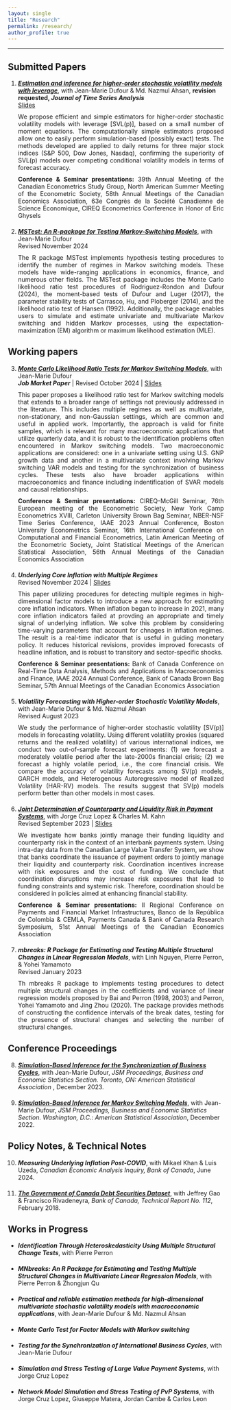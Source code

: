 ```yaml
---
layout: single
title: "Research"
permalink: /research/
author_profile: true
---
```

---
## Submitted Papers
<ol start=1>
  <li style="margin-bottom: 20px;">
    <a href="https://roga11.github.io/gabrielrodriguez.github.io/files/Ahsan_Dufour_RodriguezR_2024_SVP_Leverage.pdf" target="_blank"><em><b>Estimation and inference for higher-order stochastic volatility models with leverage</b></em></a>, with Jean-Marie Dufour & Md. Nazmul Ahsan, <b>revision requested, <em>Journal of Time Series Analysis</em></b>
    <div style="margin-bottom: 10px;"> 
      <a href="https://roga11.github.io/gabrielrodriguez.github.io/files/GRR_NASMES_2024_ Estimation_and_inference_for_higher_order_stochastic_volatility_models_with_leverage.pdf" target="_blank">Slides</a> 
    </div>
    <div style="text-align: justify; margin-bottom: 10px;">
      We propose efficient and simple estimators for higher-order stochastic volatility models with leverage [SVL(p)], based on a small number of moment equations. The computationally simple estimators proposed allow one to easily perform simulation-based (possibly exact) tests. The methods developed are applied to daily returns for three major stock indices (S&P 500, Dow Jones, Nasdaq), confirming the superiority of SVL(p) models over competing conditional volatility models in terms of forecast accuracy.
    </div>
    <div style="text-align: justify; margin-bottom: 10px;"> 
      <b>Conference & Seminar presentations:</b> 39th Annual Meeting of the Canadian Econometrics Study Group, North American Summer Meeting of the Econometric Society, 58th Annual Meetings of the Canadian Economics Association, 63e Congrès de la Société Canadienne de Science Économique, CIREQ Econometrics Conference in Honor of Eric Ghysels
    </div>
  </li>

  <li>
    <a href="https://arxiv.org/pdf/2411.08188" target="_blank"><em><b>MSTest: An R-package for Testing Markov-Switching Models</b></em></a>, with Jean-Marie Dufour
    <div style="margin-bottom: 10px;"> 
      Revised November 2024
    </div>
    <div style="text-align: justify; margin-bottom: 10px;">
      The R package MSTest implements hypothesis testing procedures to identify the number of regimes in Markov switching models. These models have wide-ranging applications in economics, finance, and numerous other fields. The MSTest package includes the Monte Carlo likelihood ratio test procedures of Rodriguez-Rondon and Dufour (2024), the moment-based tests of Dufour and Luger (2017), the parameter stability tests of Carrasco, Hu, and Ploberger (2014), and the likelihood ratio test of Hansen (1992). Additionally, the package enables users to simulate and estimate univariate and multivariate Markov switching and hidden Markov processes, using the expectation-maximization (EM) algorithm or maximum likelihood estimation (MLE).
    </div>
  </li>
</ol>


## Working papers
<ol start=3>
  <li style="margin-bottom: 20px;">
    <a href="https://roga11.github.io/gabrielrodriguez.github.io/files/RodriguezRondon_Dufour_2024_MonteCarlo_LikelihoodRatioTest_MarkovSwitchingModels_20241015.pdf" target="_blank"><em><b>Monte Carlo Likelihood Ratio Tests for Markov Switching Models</b></em></a>, with Jean-Marie Dufour 
    <div style="margin-bottom: 10px;"> <em><b>Job Market Paper</b></em> | Revised October 2024 | <a href="https://roga11.github.io/gabrielrodriguez.github.io/files/GRodriguezRondon_CIREQLunchSeminar_20241008.pdf" target="_blank">Slides</a> 
    </div>
    <div style="text-align: justify; margin-bottom: 10px;"> 
      This paper proposes a likelihood ratio test for Markov switching models that extends to a broader range of settings not previously addressed in the literature. This includes multiple regimes as well as multivariate, non-stationary, and non-Gaussian settings, which are common and useful in applied work. Importantly, the approach is valid for finite samples, which is relevant for many macroeconomic applications that utilize quarterly data, and it is robust to the identification problems often encountered in Markov switching models. Two macroeconomic applications are considered: one in a univariate setting using U.S. GNP growth data and another in a multivariate context involving Markov switching VAR models and testing for the synchronization of business cycles. These tests also have broader applications within macroeconomics and finance including indentification of SVAR models and causal relationships. 
    </div>
    <div style="text-align: justify; margin-bottom: 10px;"> 
      <b>Conference & Seminar presentations:</b> CIREQ-McGill Seminar, 76th European meeting of the Econometric Society, New York Camp Econometrics XVIII, Carleton University Brown Bag Seminar, NBER-NSF Time Series Conference, IAAE 2023 Annual Conference, Boston University Econometrics Seminar, 16th International Conference on Computational and Financial Econometrics, Latin American Meeting of the Econometric Society, Joint Statistical Meetings of the American Statistical Association, 56th Annual Meetings of the Canadian Economics Association
    </div>
  </li>

  
  <li style="margin-bottom: 20px;">
    <em><b>Underlying Core Inflation with Multiple Regimes</b></em>
    <div style="margin-bottom: 10px;"> 
      Revised November 2024 | <a href="https://roga11.github.io/gabrielrodriguez.github.io/files/GRR_IAAE2024_underlying_core_inf.pdf" target="_blank">Slides</a> 
    </div>
    <div style="text-align: justify; margin-bottom: 10px;"> 
      This paper utilizing procedures for detecting multiple regimes in high-dimensional factor models to introduce a new approach for estimating core inflation indicators. When inflation began to increase in 2021, many core inflation indicators failed at provding an appropriate and timely signal of underlying inflation. We solve this problem by considering time-varying parameters that account for chnages in inflation regimes. The result is a real-time indicator that is useful in guiding monetary policy. It reduces historical revisions, provides improved forecasts of headline inflation, and is robust to transitory and sector-specific shocks. 
    </div>
    <div style="text-align: justify; margin-bottom: 10px;"> 
      <b>Conference & Seminar presentations:</b> Bank of Canada Conference on Real-Time Data Analysis, Methods and Applications in Macroeconomics and Finance, IAAE 2024 Annual Conference, Bank of Canada Brown Bag Seminar, 57th Annual Meetings of the Canadian Economics Association
    </div>
  </li>

  
  <li style="margin-bottom: 20px;">
    <em><b>Volatility Forecasting with Higher-order Stochastic Volatility Models</b></em>, with Jean-Marie Dufour & Md. Nazmul Ahsan
    <div style="margin-bottom: 10px;">       
      Revised August 2023
    </div>
    <div style="text-align: justify; margin-bottom: 10px;"> 
      We study the performance of higher-order stochastic volatility [SV(p)] models in forecasting volatility. Using different volatility proxies (squared returns and the realized volatility) of various international indices, we conduct two out-of-sample forecast experiments: (1) we forecast a moderately volatile period after the late-2000s financial crisis; (2) we forecast a highly volatile period, i.e., the core financial crisis. We compare the accuracy of volatility forecasts among SV(p) models, GARCH models, and Heterogenous Autoregressive model of Realized Volatility (HAR-RV) models. The results suggest that SV(p) models perform better than other models in most cases.
    </div>
  </li>

  
  <li style="margin-bottom: 20px;">
    <a href="https://roga11.github.io/gabrielrodriguez.github.io/files/20240917_CKR_2024_Counterparty_and_Liquidity_Risk.pdf" target="_blank"> <em><b>Joint Determination of Counterparty and Liquidity Risk in Payment Systems</b></em></a>, with Jorge Cruz Lopez & Charles M. Kahn
    <div style="margin-bottom: 10px;"> 
      Revised September 2023 | <a href="https://roga11.github.io/gabrielrodriguez.github.io/files/20230921_GRodriguezRondon_Counterparty_and_Liquidity_Risk_in_Payments_CEMLAIIPaymentFMI.pdf" target="_blank">Slides</a> 
    </div>
    <div style="text-align: justify; margin-bottom: 10px;"> 
      We investigate how banks jointly manage their funding liquidity and counterparty risk in the context of an interbank payments system. Using intra-day data from the Canadian Large Value Transfer System, we show that banks coordinate the issuance of payment orders to jointly manage their liquidity and counterparty risk. Coordination incentives increase with risk exposures and the cost of funding. We conclude that coordination disruptions may increase risk exposures that lead to funding constraints and systemic risk. Therefore, coordination should be considered in policies aimed at enhancing financial stability.
    </div>
    <div style="text-align: justify; margin-bottom: 10px;">
      <b>Conference & Seminar presentations:</b> II Regional Conference on Payments and Financial Market Infrastructures, Banco de la República de Colombia & CEMLA, Payments Canada & Bank of Canada Research Symposium, 51st Annual Meetings of the Canadian Economics Association
    </div>
  </li>

  
  <li style="margin-bottom: 20px;">
    <em><b>mbreaks: R Package for Estimating and Testing Multiple Structural Changes in Linear Regression Models</b></em>, with Linh Nguyen, Pierre Perron, & Yohei Yamamoto
    <div style="margin-bottom: 10px;"> 
      Revised January 2023  
    </div>
    <div style="text-align: justify; margin-bottom: 10px;">
      Th mbreaks R package to implements testing procedures to detect multiple structural changes in the coefficients and variance of linear regression models proposed by Bai and Perron (1998, 2003) and Perron, Yohei Yamamoto and Jing Zhou (2020). The package provides methods of constructing the confidence intervals of the break dates, testing for the presence of structural changes and selecting the number of structural changes.
    </div>
  </li>
</ol>



## Conference Proceedings
<ol start=8>
  <li style="margin-bottom: 20px;">
    <a href="https://roga11.github.io/gabrielrodriguez.github.io/files/RodriguezRondon_Dufour_2023_JSM_Proceedings.pdf" target="_blank"><em><b>Simulation-Based Inference for the Synchronization of Business Cycles</b></em></a>, with Jean-Marie Dufour, <em>JSM Proceedings, Business and Economic Statistics Section. Toronto, ON: American Statistical Association </em>, December 2023.
  </li>
  
  <li style="margin-bottom: 20px;">
    <a href="https://roga11.github.io/gabrielrodriguez.github.io/files/RodriguezRondon_Dufour_2022_Simulation-BasedInferenceMarkovSwitchingModels_JSM_Proceedings.pdf" target="_blank"><em><b>Simulation-Based Inference for Markov Switching Models</b></em></a>, with Jean-Marie Dufour, <em>JSM Proceedings, Business and Economic Statistics Section. Washington, D.C.: American Statistical Association</em>, December 2022.
    <div> 
    </div>
  </li>
</ol>



## Policy Notes, & Technical Notes
<ol start=10>
  <li style="margin-bottom: 20px;">
    <em><b>Measuring Underlying Inflation Post-COVID</b></em>, with Mikael Khan & Luis Uzeda, <em>Canadian Economic Analysis Inquiry, Bank of Canada</em>, June 2024.
    <div> 
    </div>
  </li>
  
  <li style="margin-bottom: 20px;">
    <a href="https://www.bankofcanada.ca/wp-content/uploads/2018/02/tr112.pdf" target="_blank"><em><b>The Government of Canada Debt Securities Dataset</b></em></a>, with Jeffrey Gao & Francisco Rivadeneyra, <em>Bank of Canada, Technical Report No. 112</em>, February 2018.
  </li>
</ol>

## Works in Progress

<ul>
  <li style="margin-bottom: 20px;">
      <em><b>Identification Through Heteroskedasticity Using Multiple Structural Change Tests</b></em>, with Pierre Perron
  </li>
  
  <li style="margin-bottom: 20px;">
      <em><b>MNbreaks: An R Package for Estimating and Testing Multiple Structural Changes in Multivariate Linear Regression Models</b></em>, with Pierre Perron & Zhongjun Qu
  </li>
  
  <li style="margin-bottom: 20px;"> 
      <em><b>Practical and reliable estimation methods for high-dimensional multivariate stochastic volatility models with macroeconomic applications</b></em>, with Jean-Marie Dufour & Md. Nazmul Ahsan 
  </li>
  
  <li style="margin-bottom: 20px;">
      <em><b>Monte Carlo Test for Factor Models with Markov switching</b></em>
  </li>

  <li style="margin-bottom: 20px;">
      <em><b>Testing for the Synchronization of International Business Cycles</b></em>, with Jean-Marie Dufour
  </li>
  
  <li style="margin-bottom: 20px;">
      <em><b>Simulation and Stress Testing of Large Value Payment Systems</b></em>, with Jorge Cruz Lopez
  </li>
  
  <li style="margin-bottom: 20px;">
      <em><b>Network Model Simulation and Stress Testing of PvP Systems</b></em>, with Jorge Cruz Lopez, Giuseppe Matera, Jordan Cambe & Carlos Leon
  </li>
</ul>




<!-- {% if author.googlescholar %}
  You can also find my articles on <u><a href="{{author.googlescholar}}">my Google Scholar profile</a>.</u>
{% endif %}

{% include base_path %}

{% for post in site.publications reversed %}
  {% include archive-single.html %}
{% endfor %}
 -->

